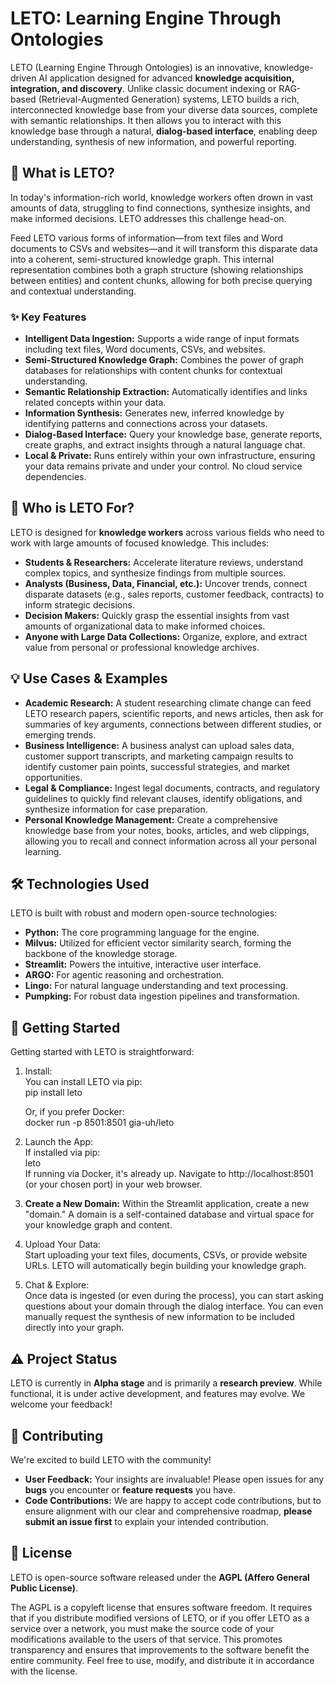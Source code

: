 # LETO: Learning Engine Through Ontologies

LETO (Learning Engine Through Ontologies) is an innovative, knowledge-driven AI application designed for advanced **knowledge acquisition, integration, and discovery**. Unlike classic document indexing or RAG-based (Retrieval-Augmented Generation) systems, LETO builds a rich, interconnected knowledge base from your diverse data sources, complete with semantic relationships. It then allows you to interact with this knowledge base through a natural, **dialog-based interface**, enabling deep understanding, synthesis of new information, and powerful reporting.

## 🚀 What is LETO?

In today's information-rich world, knowledge workers often drown in vast amounts of data, struggling to find connections, synthesize insights, and make informed decisions. LETO addresses this challenge head-on.

Feed LETO various forms of information—from text files and Word documents to CSVs and websites—and it will transform this disparate data into a coherent, semi-structured knowledge graph. This internal representation combines both a graph structure (showing relationships between entities) and content chunks, allowing for both precise querying and contextual understanding.

### ✨ Key Features

* **Intelligent Data Ingestion:** Supports a wide range of input formats including text files, Word documents, CSVs, and websites.  
* **Semi-Structured Knowledge Graph:** Combines the power of graph databases for relationships with content chunks for contextual understanding.  
* **Semantic Relationship Extraction:** Automatically identifies and links related concepts within your data.  
* **Information Synthesis:** Generates new, inferred knowledge by identifying patterns and connections across your datasets.  
* **Dialog-Based Interface:** Query your knowledge base, generate reports, create graphs, and extract insights through a natural language chat.  
* **Local & Private:** Runs entirely within your own infrastructure, ensuring your data remains private and under your control. No cloud service dependencies.

## 🎯 Who is LETO For?

LETO is designed for **knowledge workers** across various fields who need to work with large amounts of focused knowledge. This includes:

* **Students & Researchers:** Accelerate literature reviews, understand complex topics, and synthesize findings from multiple sources.  
* **Analysts (Business, Data, Financial, etc.):** Uncover trends, connect disparate datasets (e.g., sales reports, customer feedback, contracts) to inform strategic decisions.  
* **Decision Makers:** Quickly grasp the essential insights from vast amounts of organizational data to make informed choices.  
* **Anyone with Large Data Collections:** Organize, explore, and extract value from personal or professional knowledge archives.

## 💡 Use Cases & Examples

* **Academic Research:** A student researching climate change can feed LETO research papers, scientific reports, and news articles, then ask for summaries of key arguments, connections between different studies, or emerging trends.  
* **Business Intelligence:** A business analyst can upload sales data, customer support transcripts, and marketing campaign results to identify customer pain points, successful strategies, and market opportunities.  
* **Legal & Compliance:** Ingest legal documents, contracts, and regulatory guidelines to quickly find relevant clauses, identify obligations, and synthesize information for case preparation.  
* **Personal Knowledge Management:** Create a comprehensive knowledge base from your notes, books, articles, and web clippings, allowing you to recall and connect information across all your personal learning.

## 🛠️ Technologies Used

LETO is built with robust and modern open-source technologies:

* **Python:** The core programming language for the engine.  
* **Milvus:** Utilized for efficient vector similarity search, forming the backbone of the knowledge storage.  
* **Streamlit:** Powers the intuitive, interactive user interface.  
* **ARGO:** For agentic reasoning and orchestration.  
* **Lingo:** For natural language understanding and text processing.  
* **Pumpking:** For robust data ingestion pipelines and transformation.

## 🚀 Getting Started

Getting started with LETO is straightforward:

1. Install:  
   You can install LETO via pip:  
   pip install leto

   Or, if you prefer Docker:  
   docker run \-p 8501:8501 gia-uh/leto  
2. Launch the App:  
   If installed via pip:  
   leto  
   If running via Docker, it's already up. Navigate to http://localhost:8501 (or your chosen port) in your web browser.  
3. **Create a New Domain:** Within the Streamlit application, create a new "domain." A domain is a self-contained database and virtual space for your knowledge graph and content.  
4. Upload Your Data:  
   Start uploading your text files, documents, CSVs, or provide website URLs. LETO will automatically begin building your knowledge graph.  
5. Chat & Explore:  
   Once data is ingested (or even during the process), you can start asking questions about your domain through the dialog interface. You can even manually request the synthesis of new information to be included directly into your graph.

## **⚠️ Project Status**

LETO is currently in **Alpha stage** and is primarily a **research preview**. While functional, it is under active development, and features may evolve. We welcome your feedback\!

## **🤝 Contributing**

We're excited to build LETO with the community\!

* **User Feedback:** Your insights are invaluable\! Please open issues for any **bugs** you encounter or **feature requests** you have.  
* **Code Contributions:** We are happy to accept code contributions, but to ensure alignment with our clear and comprehensive roadmap, **please submit an issue first** to explain your intended contribution.

## 📄 License

LETO is open-source software released under the **AGPL (Affero General Public License)**.

The AGPL is a copyleft license that ensures software freedom. It requires that if you distribute modified versions of LETO, or if you offer LETO as a service over a network, you must make the source code of your modifications available to the users of that service. This promotes transparency and ensures that improvements to the software benefit the entire community. Feel free to use, modify, and distribute it in accordance with the license.

